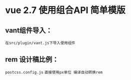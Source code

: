 # vue 2.7 使用组合API 简单模版

## vant组件导入：
`在src/plugin/vant.js下导入使用组件`

## rem 设计稿比例： 
`postcss.config.js`
 `直接使用px单位 编译自动转换rem`

